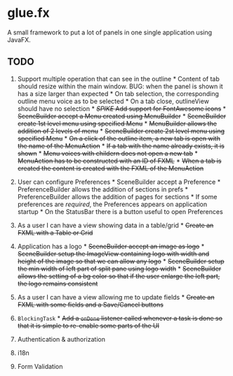 # glue.fx

A small framework to put a lot of panels in one single application using JavaFX.


## TODO

  1. Support multiple operation that can see in the outline
    * Content of tab should resize within the main window. BUG: when the panel is shown it has a size larger than expected
    * On tab selection, the corresponding outline menu voice as to be selected
	* On a tab close, outlineView should have no selection
	* ~~_SPIKE_ Add support for FontAwesome icons~~
    * ~~SceneBuilder accept a Menu created using MenuBuilder~~
    * ~~SceneBuilder create 1st level menu using specified Menu~~
    * ~~MenuBuilder allows the addition of 2 levels of menu~~
    * ~~SceneBuilder create 2st level menu using specified Menu~~
    * ~~On a click of the outline item, a new tab is open with the name of the MenuAction~~
    * ~~If a tab with the name already exists, it is shown~~
    * ~~Menu voices with childern does not open a new tab~~
    * ~~MenuAction has to be constructed with an ID of FXML~~
    * ~~When a tab is created the content is created with the FXML of the MenuAction~~
  1. User can configure Preferences
    * SceneBuilder accept a Preference
    * PreferenceBuilder allows the addition of sections in prefs
    * PreferenceBuilder allows the addition of pages for sections
    * If some preferences are _required_, the Preferences appears on application startup
	* On the StatusBar there is a button useful to open Preferences
  1. As a user I can have a view showing data in a table/grid
    * ~~Create an FXML with a Table or Grid~~
  1. Application has a logo
    * ~~SceneBuilder accept an image as logo~~
    * ~~SceneBuilder setup the ImageView containing logo with width and height of the image so that we can allow any logo~~
    * ~~SceneBuilder setup the min width of left part of split pane using logo width~~
    * ~~SceneBuilder allows the setting of a bg color so that if the user enlarge the left part, the logo remains consistent~~
  1. As a user I can have a view allowing me to update fields
    * ~~Create an FXML with some fields and a Save/Cancel buttons~~
  1. `BlockingTask`
    * ~~Add a `onDone` listener called whenever a task is done so that it is simple to re-enable some parts of the UI~~

  1. Authentication & authorization
  1. i18n
  1. Form Validation
